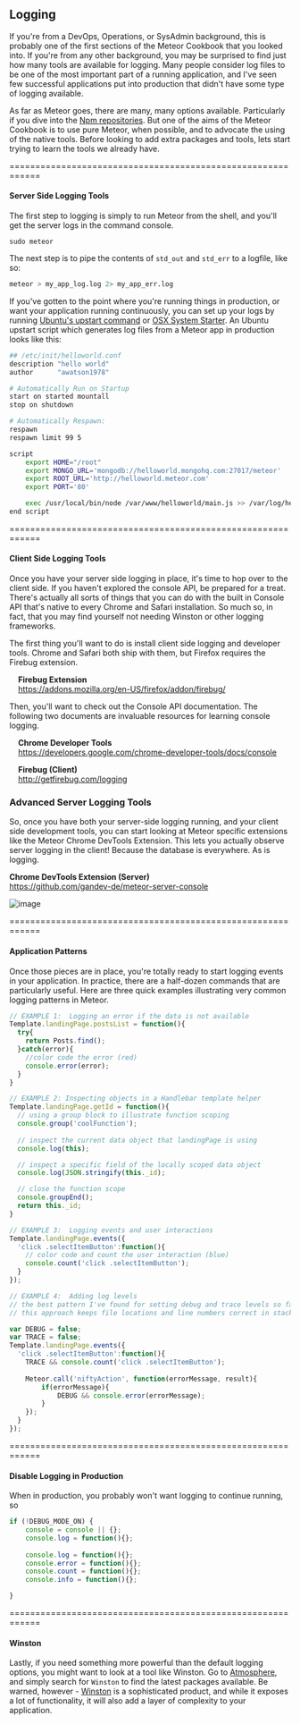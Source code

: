 ## Logging

If you're from a DevOps, Operations, or SysAdmin background, this is probably one of the first sections of the Meteor Cookbook that you looked into.  If you're from any other background, you may be surprised to find just how many tools are available for logging.  Many people consider log files to be one of the most important part of a running application, and I've seen few successful applications put into production that didn't have some type of logging available.  

As far as Meteor goes, there are many, many options available.  Particularly if you dive into the [Npm repositories](https://npmjs.org/search?q=logging).  But one of the aims of the Meteor Cookbook is to use pure Meteor, when possible, and to advocate the using of the native tools.  Before looking to add extra packages and tools, lets start trying to learn the tools we already have.  

============================================================
#### Server Side Logging Tools  
The first step to logging is simply to run Meteor from the shell, and you'll get the server logs in the command console.

````
sudo meteor
````
The next step is to pipe the contents of ``std_out`` and ``std_err`` to a logfile, like so:

````sh
meteor > my_app_log.log 2> my_app_err.log
````

If you've gotten to the point where you're running things in production, or want your application running continuously, you can set up your logs by running [Ubuntu's upstart command](http://upstart.ubuntu.com/) or [OSX System Starter](https://developer.apple.com/library/mac/documentation/Darwin/Reference/ManPages/man8/SystemStarter.8.html).  An Ubuntu upstart script which generates log files from a Meteor app in production looks like this:  

````sh
## /etc/init/helloworld.conf
description "hello world"
author      "awatson1978"

# Automatically Run on Startup
start on started mountall
stop on shutdown

# Automatically Respawn:
respawn
respawn limit 99 5

script
    export HOME="/root"
    export MONGO_URL='mongodb://helloworld.mongohq.com:27017/meteor'
    export ROOT_URL='http://helloworld.meteor.com'
    export PORT='80'

    exec /usr/local/bin/node /var/www/helloworld/main.js >> /var/log/helloworld.log 2>&1
end script
````

============================================================
#### Client Side Logging Tools

Once you have your server side logging in place, it's time to hop over to the client side.  If you haven't explored the console API, be prepared for a treat.  There's actually all sorts of things that you can do with the built in Console API that's native to every Chrome and Safari installation.  So much so, in fact, that you may find yourself not needing Winston or other logging frameworks.  

The first thing you'll want to do is install client side logging and developer tools.  Chrome and Safari both ship with them, but Firefox requires the Firebug extension.  

&nbsp;&nbsp;&nbsp;&nbsp;**Firebug Extension**      
&nbsp;&nbsp;&nbsp;&nbsp;https://addons.mozilla.org/en-US/firefox/addon/firebug/  

Then, you'll want to check out the Console API documentation.  The following two documents are invaluable resources for learning console logging.  

&nbsp;&nbsp;&nbsp;&nbsp;**Chrome Developer Tools**      
&nbsp;&nbsp;&nbsp;&nbsp;https://developers.google.com/chrome-developer-tools/docs/console  

&nbsp;&nbsp;&nbsp;&nbsp;**Firebug (Client)**    
&nbsp;&nbsp;&nbsp;&nbsp;http://getfirebug.com/logging  


### Advanced Server Logging Tools

So, once you have both your server-side logging running, and your client side development tools, you can start looking at Meteor specific extensions like the Meteor Chrome DevTools Extension.  This lets you actually observe server logging in the client!  Because the database is everywhere.  As is logging.

**Chrome DevTools Extension (Server)**  
https://github.com/gandev-de/meteor-server-console  


![image](https://raw.github.com/gandev-de/meteor-server-console/screenshots/package-scope-functionality.png "Meteor Server Console")  


============================================================
#### Application Patterns  

Once those pieces are in place, you're totally ready to start logging events in your application.  In practice, there are a half-dozen commands that are particularly useful.  Here are three quick examples illustrating very common logging patterns in Meteor.  

````js
// EXAMPLE 1:  Logging an error if the data is not available
Template.landingPage.postsList = function(){
  try{
    return Posts.find();
  }catch(error){
    //color code the error (red)
    console.error(error);
  }
}

// EXAMPLE 2: Inspecting objects in a Handlebar template helper
Template.landingPage.getId = function(){
  // using a group block to illustrate function scoping
  console.group('coolFunction');
  
  // inspect the current data object that landingPage is using
  console.log(this);

  // inspect a specific field of the locally scoped data object
  console.log(JSON.stringify(this._id);

  // close the function scope
  console.groupEnd();
  return this._id;
}

// EXAMPLE 3:  Logging events and user interactions  
Template.landingPage.events({
  'click .selectItemButton':function(){
    // color code and count the user interaction (blue)
    console.count('click .selectItemButton');
  }
});

// EXAMPLE 4:  Adding log levels
// the best pattern I've found for setting debug and trace levels so far
// this approach keeps file locations and line numbers correct in stack traces

var DEBUG = false;
var TRACE = false;
Template.landingPage.events({
  'click .selectItemButton':function(){
    TRACE && console.count('click .selectItemButton');
    
    Meteor.call('niftyAction', function(errorMessage, result){
        if(errorMessage){
            DEBUG && console.error(errorMessage);    
        }
    });
  }
});

````

============================================================
#### Disable Logging in Production

When in production, you probably won't want logging to continue running, so 
````js
if (!DEBUG_MODE_ON) {
    console = console || {};
    console.log = function(){};
    
    console.log = function(){};
    console.error = function(){};
    console.count = function(){};
    console.info = function(){};

}
````


============================================================
#### Winston  
Lastly, if you need something more powerful than the default logging options, you might want to look at a tool like Winston.  Go to [Atmosphere](https://atmosphere.meteor.com), and simply search for ``Winston`` to find the latest packages available.  Be warned, however - [Winston](https://github.com/flatiron/winston) is a sophisticated product, and while it exposes a lot of functionality, it will also add a layer of complexity to your application.  
